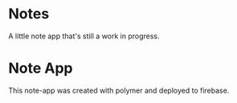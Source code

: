 # Notes
A little note app that's still a work in progress.

<h1>Note App</h1>
<p>This note-app was created with polymer and deployed to firebase.</p>
